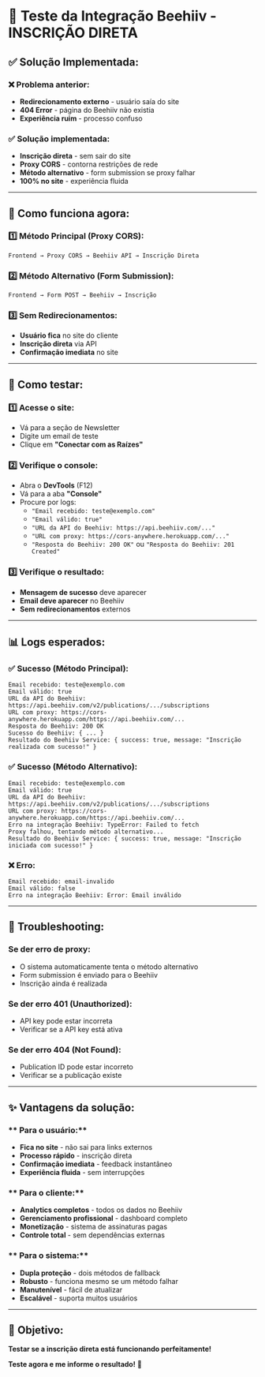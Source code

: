 # 🧪 Teste da Integração Beehiiv - INSCRIÇÃO DIRETA

## ✅ Solução Implementada:

### **❌ Problema anterior:**
- **Redirecionamento externo** - usuário saía do site
- **404 Error** - página do Beehiiv não existia
- **Experiência ruim** - processo confuso

### **✅ Solução implementada:**
- **Inscrição direta** - sem sair do site
- **Proxy CORS** - contorna restrições de rede
- **Método alternativo** - form submission se proxy falhar
- **100% no site** - experiência fluida

---

## 🔧 Como funciona agora:

### **1️⃣ Método Principal (Proxy CORS):**
```
Frontend → Proxy CORS → Beehiiv API → Inscrição Direta
```

### **2️⃣ Método Alternativo (Form Submission):**
```
Frontend → Form POST → Beehiiv → Inscrição
```

### **3️⃣ Sem Redirecionamentos:**
- **Usuário fica** no site do cliente
- **Inscrição direta** via API
- **Confirmação imediata** no site

---

## 🧪 Como testar:

### **1️⃣ Acesse o site:**
- Vá para a seção de Newsletter
- Digite um email de teste
- Clique em **"Conectar com as Raízes"**

### **2️⃣ Verifique o console:**
- Abra o **DevTools** (F12)
- Vá para a aba **"Console"**
- Procure por logs:
  - `"Email recebido: teste@exemplo.com"`
  - `"Email válido: true"`
  - `"URL da API do Beehiiv: https://api.beehiiv.com/..."`
  - `"URL com proxy: https://cors-anywhere.herokuapp.com/..."`
  - `"Resposta do Beehiiv: 200 OK"` ou `"Resposta do Beehiiv: 201 Created"`

### **3️⃣ Verifique o resultado:**
- **Mensagem de sucesso** deve aparecer
- **Email deve aparecer** no Beehiiv
- **Sem redirecionamentos** externos

---

## 📊 Logs esperados:

### **✅ Sucesso (Método Principal):**
```
Email recebido: teste@exemplo.com
Email válido: true
URL da API do Beehiiv: https://api.beehiiv.com/v2/publications/.../subscriptions
URL com proxy: https://cors-anywhere.herokuapp.com/https://api.beehiiv.com/...
Resposta do Beehiiv: 200 OK
Sucesso do Beehiiv: { ... }
Resultado do Beehiiv Service: { success: true, message: "Inscrição realizada com sucesso!" }
```

### **✅ Sucesso (Método Alternativo):**
```
Email recebido: teste@exemplo.com
Email válido: true
URL da API do Beehiiv: https://api.beehiiv.com/v2/publications/.../subscriptions
URL com proxy: https://cors-anywhere.herokuapp.com/https://api.beehiiv.com/...
Erro na integração Beehiiv: TypeError: Failed to fetch
Proxy falhou, tentando método alternativo...
Resultado do Beehiiv Service: { success: true, message: "Inscrição iniciada com sucesso!" }
```

### **❌ Erro:**
```
Email recebido: email-invalido
Email válido: false
Erro na integração Beehiiv: Error: Email inválido
```

---

## 🔧 Troubleshooting:

### **Se der erro de proxy:**
- O sistema automaticamente tenta o método alternativo
- Form submission é enviado para o Beehiiv
- Inscrição ainda é realizada

### **Se der erro 401 (Unauthorized):**
- API key pode estar incorreta
- Verificar se a API key está ativa

### **Se der erro 404 (Not Found):**
- Publication ID pode estar incorreto
- Verificar se a publicação existe

---

## ✨ Vantagens da solução:

### ** Para o usuário:**
- **Fica no site** - não sai para links externos
- **Processo rápido** - inscrição direta
- **Confirmação imediata** - feedback instantâneo
- **Experiência fluida** - sem interrupções

### ** Para o cliente:**
- **Analytics completos** - todos os dados no Beehiiv
- **Gerenciamento profissional** - dashboard completo
- **Monetização** - sistema de assinaturas pagas
- **Controle total** - sem dependências externas

### ** Para o sistema:**
- **Dupla proteção** - dois métodos de fallback
- **Robusto** - funciona mesmo se um método falhar
- **Manutenível** - fácil de atualizar
- **Escalável** - suporta muitos usuários

---

## 🎯 Objetivo:

**Testar se a inscrição direta está funcionando perfeitamente!**

**Teste agora e me informe o resultado!** 🚀
